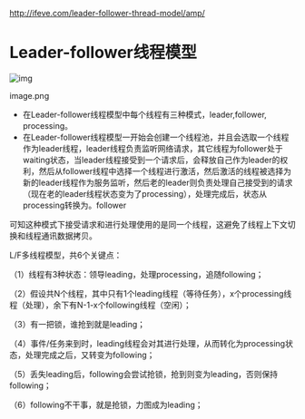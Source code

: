 http://ifeve.com/leader-follower-thread-model/amp/

# Leader-follower线程模型

![img](https://upload-images.jianshu.io/upload_images/5879294-d958e4cedb1a737d.png?imageMogr2/auto-orient/strip%7CimageView2/2/w/578)

image.png

- 在Leader-follower线程模型中每个线程有三种模式，leader,follower, processing。
- 在Leader-follower线程模型一开始会创建一个线程池，并且会选取一个线程作为leader线程，leader线程负责监听网络请求，其它线程为follower处于waiting状态，当leader线程接受到一个请求后，会释放自己作为leader的权利，然后从follower线程中选择一个线程进行激活，然后激活的线程被选择为新的leader线程作为服务监听，然后老的leader则负责处理自己接受到的请求（现在老的leader线程状态变为了processing），处理完成后，状态从processing转换为。follower

可知这种模式下接受请求和进行处理使用的是同一个线程，这避免了线程上下文切换和线程通讯数据拷贝。

L/F多线程模型，共6个关键点：

（1）线程有3种状态：领导leading，处理processing，追随following；

（2）假设共N个线程，其中只有1个leading线程（等待任务），x个processing线程（处理），余下有N-1-x个following线程（空闲）；

（3）有一把锁，谁抢到就是leading；

（4）事件/任务来到时，leading线程会对其进行处理，从而转化为processing状态，处理完成之后，又转变为following；

（5）丢失leading后，following会尝试抢锁，抢到则变为leading，否则保持following；

（6）following不干事，就是抢锁，力图成为leading；